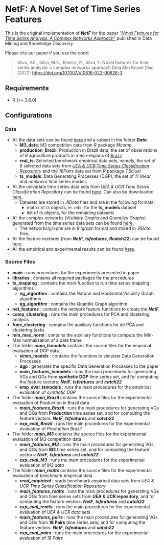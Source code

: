 # NetF: A Novel Set of Time Series Features

This is the original implementation of ***NetF*** for the paper ["*Novel Features for Time Series Analysis: A Complex Networks Approach*"](https://doi.org/10.1007/s10618-022-00826-3) published in Data Mining and Knowledge Discovery.

Please cite our paper if you use the code:

> Silva, V.F., Silva, M.E., Ribeiro, P., Silva, F.
> Novel features for time series analysis: a complex networks approach
> Data Min Knowl Disc (2022)
> https://doi.org/10.1007/s10618-022-00826-3


## Requirements
- R (>= 3.6.0)


## Configurations

### Data
- All the data sets can be found [here](https://www.dcc.fc.up.pt/~vanessa.silva/datasets/NetF/Data/) and a subset in the folder ***Data***.
	- **M3_data**: M3 competition data from *R* package *Mcomp*
	- **production_Brazil**: Production in Brazil data, the set of observations of *9* agriculture products in meso-regions of [Brazil](https://www.ibge.gov.br)
	- **real_ts**: Selected benchmark empirical data sets, namely, the set of *8* selected data sets from [*UEA \& UCR Time Series Classification Repository*](www.timeseriesclassification.com) and the *18Pairs* data set from *R* package *TSclust*  
	- **ts_models**: Data Generating Processes (DGP), the set of *11* *linear* and *nonlinear* time series models
- All the univariate time series data sets from *UEA \& UCR Time Series Classification Repository* can be found [here](https://www.dcc.fc.up.pt/~vanessa.silva/datasets/NetF/Data/realts/). Can also be downloaded [here](https://www.timeseriesclassification.com/dataset.php).
	- Datasets are stored in *.RData* files and are in the following formats:
		- matrix of *ts* objects, ie. *mts*, for the **ts_models** dataset
		- list of *ts* objects, for the remaining datasets
- All the complex networks (*Visibility Graphs* and *Quantiles Graphs*) generated from the time series data sets can be found [here](https://www.dcc.fc.up.pt/~vanessa.silva/datasets/NetF/Graphs/).
	- The networks/graphs are in *R* *igraph* format and stored in *.RData* files.
- All the feature vectores (from ***NetF***, ***tsfeatures***, ***Rcatch22***) can be found [here](https://www.dcc.fc.up.pt/~vanessa.silva/datasets/NetF/Metrics/).
- All the empirical and experimental results can be found [here](https://www.dcc.fc.up.pt/~vanessa.silva/datasets/NetF/Results/). 


### Source Files
- **main** : runs procedures for the experiments presented in paper
- **libraries** : contains all required packages for the procedures
- **ts_mapping** : contains the main function to run time series mapping algorithms
	- **vg_algorithm** : contains the Natural and Horizontal Visibility Graph algorithms
	- **qg_algorithm** : contains the Quantile Graph algorithm
- **net_features** : contains the network feature functions to create the ***NetF***
- **comp_clustering** : runs the main procedures for PCA and clustering analysis
- **func_clustering** : contains the auxiliary functions for de PCA and clustering tasks
- **min_max_norm** : contains the auxiliary functions to compute the Min-Max normalization of a data frame
- The folder ***main_tsmodels*** contains the source files for the empirical evaluation of DGP data
	- **simm_models** : contains the functions to simulate Data Generation Processes 
	- **dgp** : generates the specific Data Generation Processes to the paper
	- **main_features_tsmodels** : runs the main procedures for generating VGs and QGs from **synthetic DGP** time series set, and for computing the feature vectors: ***NetF***, ***tsfeatures*** and ***catch22***
	- **emp_eval_tsmodels** : runs the main procedures for the empirical evaluation of *synthetic DGP*
- The folder ***main_Brazil*** contains the source files for the experimental evaluation of Production in Brazil data
	- ***main_features_Brazil*** : runs the main procedures for generating VGs and QGs from **Production** time series set, and for computing the feature vectors: ***NetF***, ***tsfeatures*** and ***catch22***
	- ***exp_eval_Brazil*** : runs the main procedures for the experimental evaluation of *Production Brazil*
- The folder ***main_M3*** contains the source files for the experimental evaluation of M3 competition data
	- ***main_features_M3*** : runs the main procedures for generating VGs and QGs from **M3** time series set, and for computing the feature vectors: ***NetF***, ***tsfeatures*** and ***catch22***
	- ***exp_eval_M3*** : runs the main procedures for the experimental evaluation of *M3 data*
- The folder ***main_realts*** contains the source files for the experimental evaluation of benchmark empirical data
	- ***read_empirical*** : reads benchmark empirical data sets from *UEA & UCR Time Series Classification Repository*
	- ***main_features_realts*** : runs the main procedures for generating VGs and QGs from time series sets from **UEA & UCR repository**, and for computing the feature vectors: ***NetF***, ***tsfeatures*** and ***catch22***
	- ***exp_eval_realts*** : runs the main procedures for the experimental evaluation of *UEA & UCR data sets*
	- ***main_features_pairs*** :  runs the main procedures for generating VGs and QGs from **18 Pairs** time series sets, and for computing the feature vectors: ***NetF***, ***tsfeatures*** and ***catch22***
	- ***exp_eval_pairs*** : runs the main procedures for the experimental evaluation of *18 Pairs*
